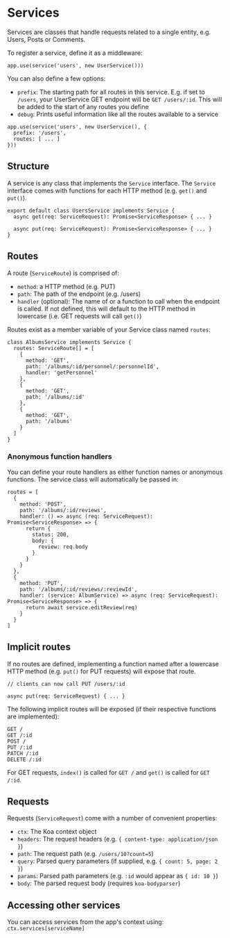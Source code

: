 # Services

Services are classes that handle requests related to a single entity, e.g. Users, Posts or Comments.

To register a service, define it as a middleware:

```
app.use(service('users', new UserService()))
```

You can also define a few options:
- `prefix`: The starting path for all routes in this service. E.g. if set to `/users`, your UserService GET endpoint will be `GET /users/:id`. This will be added to the start of any routes you define
- `debug`: Prints useful information like all the routes available to a service

```
app.use(service('users', new UserService(), {
  prefix: '/users',
  routes: [ ... ]
}))
```

## Structure
A service is any class that implements the `Service` interface. The `Service` interface comes with functions for each HTTP method (e.g. `get()` and `put()`).

```
export default class UsersService implements Service {
  async get(req: ServiceRequest): Promise<ServiceResponse> { ... }

  async put(req: ServiceRequest): Promise<ServiceResponse> { ... }
}
```

## Routes

A route (`ServiceRoute`) is comprised of:
- `method`: a HTTP method (e.g. PUT)
- `path`: The path of the endpoint (e.g. /users)
- `handler` (optional): The name of or a function to call when the endpoint is called. If not defined, this will default to the HTTP method in lowercase (i.e. GET requests will call `get()`)

Routes exist as a member variable of your Service class named `routes`:

```
class AlbumsService implements Service {
  routes: ServiceRoute[] = [
    {
      method: 'GET',
      path: '/albums/:id/personnel/:personnelId',
      handler: 'getPersonnel'
    },
    {
      method: 'GET',
      path: '/albums/:id'
    },
    {
      method: 'GET',
      path: '/albums'
    }
  ]
}
```

### Anonymous function handlers

You can define your route handlers as either function names or anonymous functions. The service class will automatically be passed in:
```
routes = [
  {
    method: 'POST',
    path: '/albums/:id/reviews',
    handler: () => async (req: ServiceRequest): Promise<ServiceResponse> => {
      return {
        status: 200,
        body: {
          review: req.body
        }
      }
    }
  },
  {
    method: 'PUT',
    path: '/albums/:id/reviews/:reviewId',
    handler: (service: AlbumService) => async (req: ServiceRequest): Promise<ServiceResponse> => {
      return await service.editReview(req)
    }
  }
]
```

## Implicit routes

If no routes are defined, implementing a function named after a lowercase HTTP method (e.g. `put()` for PUT requests) will expose that route.

```
// clients can now call PUT /users/:id

async put(req: ServiceRequest) { ... }
```

The following implicit routes will be exposed (if their respective functions are implemented):

```
GET /
GET /:id
POST /
PUT /:id
PATCH /:id
DELETE /:id
```

For GET requests, `index()` is called for `GET /` and `get()` is called for `GET /:id`.

## Requests

Requests (`ServiceRequest`) come with a number of convenient properties:
- `ctx`: The Koa context object
- `headers`: The request headers (e.g. `{ content-type: application/json }`)
- `path`: The request path (e.g. `/users/10?count=5`)
- `query`: Parsed query parameters (if supplied, e.g. `{ count: 5, page: 2 }`)
- `params`: Parsed path parameters (e.g. `:id` would appear as `{ id: 10 }`)
- `body`: The parsed request body (requires `koa-bodyparser`)

## Accessing other services

You can access services from the app's context using: `ctx.services[serviceName]`

